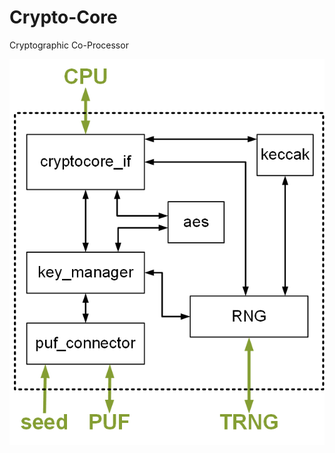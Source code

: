 # Crypto-Core
Cryptographic Co-Processor

![alternative text](https://github.com/dinaHesse/Crypto-Core/blob/main/documentation/cryptocore-structure.png?raw=true)
